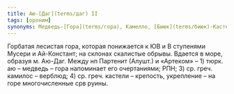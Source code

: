 ```yaml
---
title: Аю-[Даг](terms/даг) II
tags: [ороним]
synonyms: Медведь-[Гора](terms/гора), Камелло, [Биюк](terms/биюк)-Кастель, Аджу-[Даг](terms/даг)
---
```


Горбатая лесистая гора, которая понижается к ЮВ и В ступенями Мусери и
Ай-Констант; на склонах скалистые обрывы. Вдается в море, образуя м. Аю-Даг.
Между нп Партенит (Алушт.) и «Артеком» – 1) тюрк. аю – медведь – гора напоминает
его очертаниями; РПН; 3) ср. греч. камилос – верблюд; 4) ср. греч. кастели –
крепость, укрепление – на горе многочисленные срв руины.
